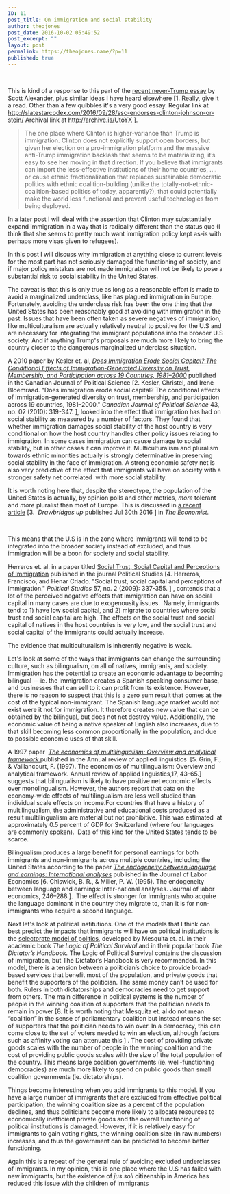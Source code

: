```yaml
---
ID: 11
post_title: On immigration and social stability
author: theojones
post_date: 2016-10-02 05:49:52
post_excerpt: ""
layout: post
permalink: https://theojones.name/?p=11
published: true
---
```

&nbsp;

This is kind of a response to this part of the <a href="http://slatestarcodex.com/2016/09/28/ssc-endorses-clinton-johnson-or-stein/">recent never-Trump essay</a> by Scott Alexander, plus similar ideas I have heard elsewhere [1. Really, give it a read. Other than a few quibbles it's a very good essay. Regular link at http://slatestarcodex.com/2016/09/28/ssc-endorses-clinton-johnson-or-stein/ Archival link at http://archive.is/UtoYX ].
<blockquote>The one place where Clinton is higher-variance than Trump is immigration. Clinton does not explicitly support open borders, but given her election on a pro-immigration platform and the massive anti-Trump immigration backlash that seems to be materializing, it’s easy to see her moving in that direction. If you believe that immigrants can import the less-effective institutions of their home countries, .... or cause ethnic fractionalization that replaces sustainable democratic politics with ethnic coalition-building (unlike the totally-not-ethnic-coalition-based politics of today, apparently?), that could potentially make the world less functional and prevent useful technologies from being deployed.</blockquote>
In a later post I will deal with the assertion that Clinton may substantially expand immigration in a way that is radically different than the status quo (I think that she seems to pretty much want immigration policy kept as-is with perhaps more visas given to refugees).

In this post I will discuss why immigration at anything close to current levels for the most part has not seriously damaged the functioning of society, and if major policy mistakes are not made immigration will not be likely to pose a substantial risk to social stability in the United States.

The caveat is that this is only true as long as a reasonable effort is made to avoid a marginalized underclass, like has plagued immigration in Europe. Fortunately, avoiding the underclass risk has been the one thing that the United States has been reasonably good at avoiding with immigration in the past. Issues that have been often taken as severe negatives of immigration, like multiculturalism are actually relatively neutral to positive for the U.S and are necessary for integrating the immigrant populations into the broader U.S society. And if anything Trump's proposals are much more likely to bring the country closer to the dangerous marginalized underclass situation.

A 2010 paper by Kesler et. al, <em><a href="https://www.cambridge.org/core/journals/canadian-journal-of-political-science-revue-canadienne-de-science-politique/article/does-immigration-erode-social-capital-the-conditional-effects-of-immigration-generated-diversity-on-trust-membership-and-participation-across-19-countries-19812000/EBCB80B2F9905B9F8E9D65307B4EE1A3">Does Immigration Erode Social Capital? The Conditional Effects of Immigration-Generated Diversity on Trust, Membership, and Participation across 19 Countries, 1981–2000</a> </em>published in the Canadian Journal of Political Science [2. Kesler, Christel, and Irene Bloemraad. "Does immigration erode social capital? The conditional effects of immigration-generated diversity on trust, membership, and participation across 19 countries, 1981–2000." <i>Canadian Journal of Political Science</i> 43, no. 02 (2010): 319-347. ],<em> </em>looked into the effect that immigration has had on social stability as measured by a number of factors. They found that whether immigration damages social stability of the host country is very conditional on how the host country handles other policy issues relating to immigration. In some cases immigration can cause damage to social stability, but in other cases it can improve it. Multiculturalism and pluralism towards ethnic minorities actually is strongly determinative in preserving social stability in the face of immigration. A strong economic safety net is also very predictive of the effect that immigrants will have on society with a stronger safety net correlated  with more social stability.

It is worth noting here that, despite the stereotype, the population of the United States is actually, by opinion polls and other metrics, <em>more</em> tolerant and <em>more</em> pluralist than most of Europe. This is discussed in <a href="http://www.economist.com/news/briefing/21702748-new-divide-rich-countries-not-between-left-and-right-between-open-and">a recent article</a> [3.  <em>Drawbridges up</em> published Jul 30th 2016 ] in <em>The Economist</em>.

&nbsp;

This means that the U.S is in the zone where immigrants will tend to be integrated into the broader society instead of excluded, and thus immigration will be a boon for society and social stability.

Herreros et. al. in a paper titled <a href="http://psx.sagepub.com/content/57/2/337.short">Social Trust, Social Capital and Perceptions of Immigration</a> published in the journal Political Studies [4. Herreros, Francisco, and Henar Criado. "Social trust, social capital and perceptions of immigration." <i>Political Studies</i> 57, no. 2 (2009): 337-355. ] , contends that a lot of the perceived negative effects that immigration can have on social capital in many cases are due to exogenousity issues.  Namely, immigrants tend to 1) have low social capital, and 2) migrate to countries where social trust and social capital are high. The effects on the social trust and social capital of natives in the host countries is very low, and the social trust and social capital of the immigrants could actually increase.

The evidence that multiculturalism is inherently negative is weak.

Let's look at some of the ways that immigrants can change the surrounding culture, such as bilingualism, on all of natives, immigrants, and society. Immigration has the potential to create an economic advantage to becoming bilingual -- ie. the immigration creates a Spanish speaking consumer base, and businesses that can sell to it can profit from its existence. However, there is no reason to suspect that this is a zero sum result that comes at the cost of the typical non-immigrant. The Spanish language market would not exist were it not for immigration. It therefore creates new value that can be obtained by the bilingual, but does not net destroy value. Additionally, the economic value of being a native speaker of English also increases, due to that skill becoming less common proportionally in the population, and due to possible economic uses of that skill.

A 1997 paper  <a href="https://archive-ouverte.unige.ch/unige:41149"><em>The economics of multilingualism: Overview and analytical framework </em></a>published in the Annual review of applied linguistics  [5. Grin, F., &amp; Vaillancourt, F. (1997). The economics of multilingualism: Overview and analytical framework. Annual review of applied linguistics,17, 43–65.] suggests that bilingualism is likely to have positive net economic effects over monolingualism. However, the authors report that data on the economy-wide effects of multilingualism are less well studied than individual scale effects on income.For countries that have a history of multilingualism, the administrative and educational costs produced as a result multilingualism are material but not prohibitive. This was estimated  at approximately 0.5 percent of GDP for Switzerland (where four languages are commonly spoken).  Data of this kind for the United States tends to be scarce.

Bilingualism produces a large benefit for personal earnings for both immigrants and non-immigrants across multiple countries, including the United States according to the paper <a href="https://www.jstor.org/stable/2535104?seq=1#page_scan_tab_contents"><em>The endogeneity between language and earnings: International analyses</em></a> published in the Journal of Labor Economics [6. Chiswick, B. R., &amp; Miller, P. W. (1995). The endogeneity between language and earnings: Inter-national analyses. Journal of labor economics, 246–288.].  The effect is stronger for immigrants who acquire the language dominant in the country they migrate to, than it is for non-immigrants who acquire a second language.

Next let's look at political institutions. One of the models that I think can best predict the impacts that immigrants will have on political institutions is the <a href="https://en.wikipedia.org/wiki/Selectorate_theory">selectorate model of politics</a>, developed by Mesquita et. al. in their academic book <em>The Logic of Political Survival</em> and in their popular book <em>The Dictator’s Handbook.</em> The Logic of Political Survival contains the discussion of immigration, but The Dictator’s Handbook is very recommended. In this model, there is a tension between a politician’s choice to provide broad-based services that benefit most of the population, and private goods that benefit the supporters of the politician. The same money can’t be used for both. Rulers in both dictatorships and democracies need to get support from others. The main difference in political systems is the number of people in the winning coalition of supporters that the politician needs to remain in power [8. It is worth noting that Mesquita et. al do not mean “coalition” in the sense of parliamentary coalition but instead means the set of supporters that the politician needs to win over. In a democracy, this can come close to the set of voters needed to win an election, although factors such as affinity voting can attenuate this ] . The cost of providing private goods scales with the number of people in the winning coalition and the cost of providing public goods scales with the size of the total population of the country. This means large coalition governments (ie. well-functioning democracies) are much more likely to spend on public goods than small coalition governments (ie. dictatorships).

Things become interesting when you add immigrants to this model. If you have a large number of immigrants that are excluded from effective political participation, the winning coalition size as a percent of the population declines, and thus politicians become more likely to allocate resources to economically inefficient private goods and the overall functioning of political institutions is damaged. However, if it is relatively easy for immigrants to gain voting rights, the winning coalition size (in raw numbers) increases, and thus the government can be predicted to become better functioning.

Again this is a repeat of the general rule of avoiding excluded underclasses of immigrants. In my opinion, this is one place where the U.S has failed with new immigrants, but the existence of <em>jus soli</em> citizenship in America has reduced this issue with the children of immigrants

&nbsp;